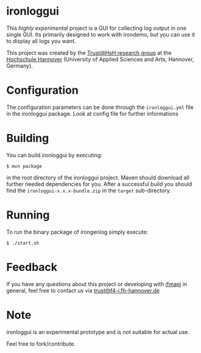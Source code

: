 ironloggui
============

This *highly experimental* project is a GUI for collecting log output in one single GUI.
Its primarily designed to work with irondemo, but you can use it to display all logs you want.

This project was created by the [Trust@HsH research group][trustathsh]
at the [Hochschule Hannover][hshannover] (University of Applied Sciences and Arts,
Hannover, Germany).

Configuration
=============

The configuration parameters can be done through the
`ironloggui.yml` file in the ironloggui package.
Look at config file for further informations


Building
========
You can build ironloggui by executing:

    $ mvn package

in the root directory of the ironloggui project.
Maven should download all further needed dependencies for you. After a successful
build you should find the `ironloggui-x.x.x-bundle.zip` in the `target` sub-directory.

Running
=======
To run the binary package of irongenlog simply execute:

    $ ./start.sh


Feedback
========
If you have any questions about this project or developing with [ifmapj][ifmapj] in general, feel
free to contact us via <trust@f4-i.fh-hannover.de>


Note
====

ironloggui is an experimental prototype and is not suitable for actual use.

Feel free to fork/contribute.

[ifmapj]: https://github.com/trustathsh/ifmapj.git
[trustathsh]: http://trust.f4.hs-hannover.de
[hshannover]: https://www.hs-hannover.de/
